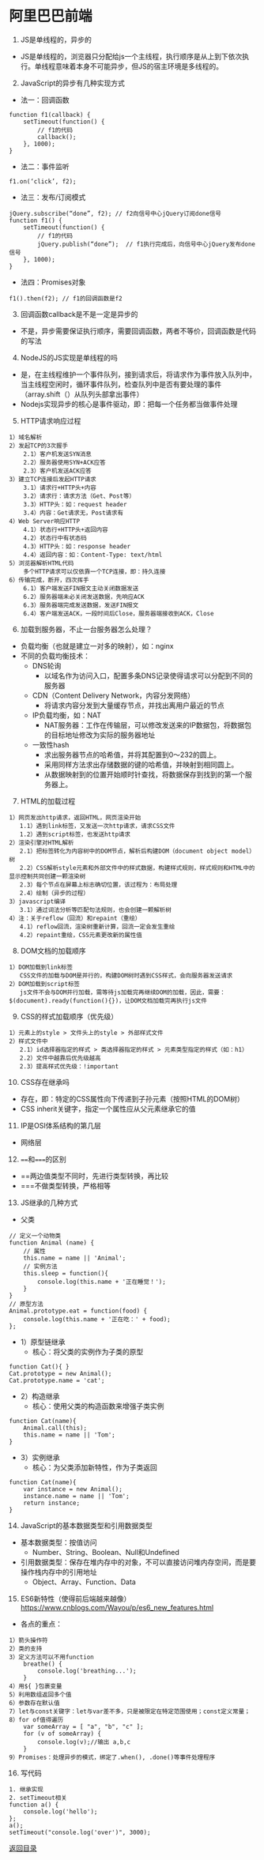 # 阿里巴巴前端
1. JS是单线程的，异步的
* JS是单线程的，浏览器只分配给js一个主线程，执行顺序是从上到下依次执行。单线程意味着本身不可能异步，但JS的宿主环境是多线程的。
2. JavaScript的异步有几种实现方式
* 法一：回调函数
```
function f1(callback) {
    setTimeout(function() {
        // f1的代码
        callback();
    }, 1000);
}
```
* 法二：事件监听
```
f1.on(‘click’, f2);
```
* 法三：发布/订阅模式
```
jQuery.subscribe(“done”, f2); // f2向信号中心jQuery订阅done信号
function f1() {
    setTimeout(function() {
        // f1的代码
        jQuery.publish(“done”);  // f1执行完成后，向信号中心jQuery发布done信号
    }, 1000);
}
```
* 法四：Promises对象
```
f1().then(f2); // f1的回调函数是f2
```
3. 回调函数callback是不是一定是异步的
* 不是，异步需要保证执行顺序，需要回调函数，两者不等价，回调函数是代码的写法  
4. NodeJS的JS实现是单线程的吗
* 是，在主线程维护一个事件队列，接到请求后，将请求作为事件放入队列中，当主线程空闲时，循环事件队列，检查队列中是否有要处理的事件（array.shift（）从队列头部拿出事件）
* Nodejs实现异步的核心是事件驱动，即：把每一个任务都当做事件处理
5. HTTP请求响应过程
```
1）域名解析
2）发起TCP的3次握手
    2.1）客户机发送SYN消息
    2.2）服务器使用SYN+ACK应答
    2.3）客户机发送ACK应答
3）建立TCP连接后发起HTTP请求
    3.1）请求行+HTTP头+内容
    3.2）请求行：请求方法（Get、Post等）
    3.3）HTTP头：如：request header
    3.4）内容：Get请求无，Post请求有
4）Web Server响应HTTP
    4.1）状态行+HTTP头+返回内容
    4.2）状态行中有状态码
    4.3）HTTP头：如：response header
    4.4）返回内容：如：Content-Type: text/html
5）浏览器解析HTML代码
    多个HTTP请求可以仅依靠一个TCP连接，即：持久连接
6）传输完成，断开，四次挥手
    6.1）客户端发送FIN报文主动关闭数据发送
    6.2）服务器端未必关闭发送数据，先响应ACK
    6.3）服务器端完成发送数据，发送FIN报文
    6.4）客户端发送ACK，一段时间后Close，服务器端接收到ACK，Close
```
6. 加载到服务器，不止一台服务器怎么处理？
* 负载均衡（也就是建立一对多的映射），如：nginx
* 不同的负载均衡技术：
    * DNS轮询
        * 以域名作为访问入口，配置多条DNS记录使得请求可以分配到不同的服务器
    * CDN（Content Delivery Network，内容分发网络）
        * 将请求内容分发到大量缓存节点，并找出离用户最近的节点
    * IP负载均衡，如：NAT
        * NAT服务器：工作在传输层，可以修改发送来的IP数据包，将数据包的目标地址修改为实际的服务器地址
    * 一致性hash
        * 求出服务器节点的哈希值，并将其配置到0～232的圆上。
        * 采用同样方法求出存储数据的键的哈希值，并映射到相同圆上。
        * 从数据映射到的位置开始顺时针查找，将数据保存到找到的第一个服务器上。
7. HTML的加载过程
```
1）网页发出http请求，返回HTML，网页渲染开始
   1.1）遇到link标签，又发送一次http请求，请求CSS文件
   1.2）遇到script标签，也发送http请求
2）渲染引擎对HTML解析
   2.1）把标签转化为内容树中的DOM节点，解析后构建DOM（document object model）树
   2.2）CSS解析style元素和外部文件中的样式数据，构建样式规则，样式规则和HTML中的显示控制共同创建一颗渲染树
   2.3）每个节点在屏幕上标志确切位置，该过程为：布局处理
   2.4）绘制（异步的过程）
3）javascript编译
   3.1）通过词法分析等匹配句法规则，也会创建一颗解析树
4）注：关于reflow（回流）和repaint（重绘）
   4.1）reflow回流，渲染树重新计算，回流一定会发生重绘
   4.2）repaint重绘，CSS元素更改新的属性值
```
8. DOM文档的加载顺序
```
1）DOM加载到link标签
   CSS文件的加载与DOM是并行的，构建DOM树时遇到CSS样式，会向服务器发送请求
2）DOM加载到script标签
   js文件不会与DOM并行加载，需等待js加载完再继续DOM的加载，因此，需要：$(document).ready(function(){})，让DOM文档加载完再执行js文件
```
9. CSS的样式加载顺序（优先级）
```
1）元素上的style > 文件头上的style > 外部样式文件
2）样式文件中
   2.1）id选择器指定的样式 > 类选择器指定的样式 > 元素类型指定的样式（如：h1）
   2.2）文件中越靠后优先级越高
   2.3）提高样式优先级：!important
```
10. CSS存在继承吗
* 存在，即：特定的CSS属性向下传递到子孙元素（按照HTML的DOM树）
* CSS inherit关键字，指定一个属性应从父元素继承它的值
11. IP是OSI体系结构的第几层
* 网络层
12. `==`和`===`的区别
* ==两边值类型不同时，先进行类型转换，再比较
* ===不做类型转换，严格相等
13. JS继承的几种方式
* 父类
```
// 定义一个动物类
function Animal (name) {
    // 属性
    this.name = name || 'Animal';
    // 实例方法
    this.sleep = function(){
        console.log(this.name + '正在睡觉！');
    }
}
// 原型方法
Animal.prototype.eat = function(food) {
    console.log(this.name + '正在吃：' + food);
};
```
* 1）原型链继承
    * 核心：将父类的实例作为子类的原型
```
function Cat(){ }
Cat.prototype = new Animal();
Cat.prototype.name = 'cat';
```
* 2）构造继承
    * 核心：使用父类的构造函数来增强子类实例
```
function Cat(name){
    Animal.call(this);
    this.name = name || 'Tom';
}
```
* 3）实例继承
    * 核心：为父类添加新特性，作为子类返回
```
function Cat(name){
    var instance = new Animal();
    instance.name = name || 'Tom';
    return instance;
}
```
14. JavaScript的基本数据类型和引用数据类型
* 基本数据类型：按值访问
    * Number、String、Boolean、Null和Undefined 
* 引用数据类型：保存在堆内存中的对象，不可以直接访问堆内存空间，而是要操作栈内存中的引用地址
    * Object、Array、Function、Data
15. ES6新特性（使得前后端越来越像）
https://www.cnblogs.com/Wayou/p/es6_new_features.html
* 各点的重点：
```
1）箭头操作符
2）类的支持
3）定义方法可以不用function
    breathe() {
        console.log('breathing...');
    }
4）用${ }包裹变量
5）利用数组返回多个值
6）参数存在默认值
7）let与const关键字：let与var差不多，只是被限定在特定范围使用；const定义常量；
8）for of值得遍历
    var someArray = [ "a", "b", "c" ];
    for (v of someArray) {
        console.log(v);//输出 a,b,c
    }
9）Promises：处理异步的模式，绑定了.when(), .done()等事件处理程序
```
16. 写代码
```
1. 继承实现
2. setTimeout相关
function a() {
    console.log('hello');
};
a();
setTimeout("console.log('over')", 3000);
```

[返回目录](../../CONTENTS.md)